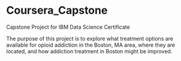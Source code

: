 # Coursera_Capstone
Capstone Project for IBM Data Science Certificate

The purpose of this project is to explore what treatment options are available for opioid addiction in the Boston, MA area, where they are located, and how addiction treatment in Boston might be improved.
